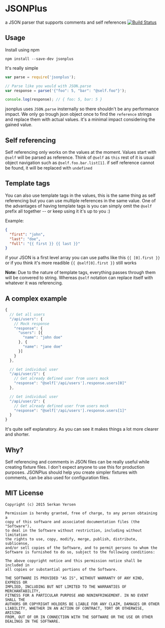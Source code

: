 # JSONPlus
a JSON parser that supports comments and self references
[![Build Status](https://travis-ci.org/serkanyersen/jsonplus.svg?branch=master)](https://travis-ci.org/serkanyersen/jsonplus)

## Usage
Install using npm
```
npm install --save-dev jsonplus
```

It's really simple
```javascript
var parse = require('jsonplus');

// Parse like you would with JSON.parse
var response = parse('{"foo": 5, "bar": "@self.foo"}');

console.log(response); // { foo: 5, bar: 5 }
```

jsonplus uses `JSON.parse` insternally so there shouldn't be any performance impact. We only go trough json object once to find the `reference` strings and replace them with actual values. it's a minimal impact considering the gained value.

## Self referencing
Self referencing only works on the values at the moment. Values start with `@self` will be parsed as reference. Think of `@self` as `this` rest of it is usual object navigation such as `@self.foo.bar.list[1]`. if self reference cannot be found, it will be replaced with `undefined`

## Template tags
You can also use template tags in the values, this is the same thing as self referencing but you can use multiple references in the same value. One of the advantages of having template tags is you can simply omit the `@self` prefix all together -- or keep using it it's up to you :)

Example:
```JSON
{
  "first": "john",
  "last": "doe",
  "full": "{{ first }} {{ last }}"
}
```
if your JSON is a first level array you can use paths like this `{{ [0].first }}` or if you think it's more readible `{{ @self[0].first }}` still works

**Note:** Due to the nature of template tags, everything passes through them will be convered to string. Whereas `@self` notation can replace itself with whatever it was referencing.

## A complex example
```javascript
{
  // Get all users
  "/api/users": {
    // Mock response
    "response": {
      "users": [{
        "name": "john doe"
      }, {
        "name": "jane doe"
      }]
    }
  },

  // Get individual user
  "/api/user/1": {
    // Get already defined user from users mock
    "response": "@self['/api/users'].response.users[0]"
  },

  // Get individual user
  "/api/user/2": {
    // Get already defined user from users mock
    "response": "@self['/api/users'].response.users[1]"
  }
}
```
It's quite self explanatory. As you can see it makes things a lot more clearer and shorter.

## Why?
Self referencing and comments in JSON files can be really useful while creating fixture files. I don't expect anyone to use this for production purposes. JSONPlus should help you create simpler fixtures with comments, can be also used for configuration files.

## MIT License
```
Copyright (c) 2015 Serkan Yersen

Permission is hereby granted, free of charge, to any person obtaining a
copy of this software and associated documentation files (the "Software"),
to deal in the Software without restriction, including without limitation
the rights to use, copy, modify, merge, publish, distribute, sublicense,
and/or sell copies of the Software, and to permit persons to whom the
Software is furnished to do so, subject to the following conditions:

The above copyright notice and this permission notice shall be included in
all copies or substantial portions of the Software.

THE SOFTWARE IS PROVIDED "AS IS", WITHOUT WARRANTY OF ANY KIND, EXPRESS OR
IMPLIED, INCLUDING BUT NOT LIMITED TO THE WARRANTIES OF MERCHANTABILITY,
FITNESS FOR A PARTICULAR PURPOSE AND NONINFRINGEMENT. IN NO EVENT SHALL THE
AUTHORS OR COPYRIGHT HOLDERS BE LIABLE FOR ANY CLAIM, DAMAGES OR OTHER
LIABILITY, WHETHER IN AN ACTION OF CONTRACT, TORT OR OTHERWISE, ARISING
FROM, OUT OF OR IN CONNECTION WITH THE SOFTWARE OR THE USE OR OTHER
DEALINGS IN THE SOFTWARE.
```

